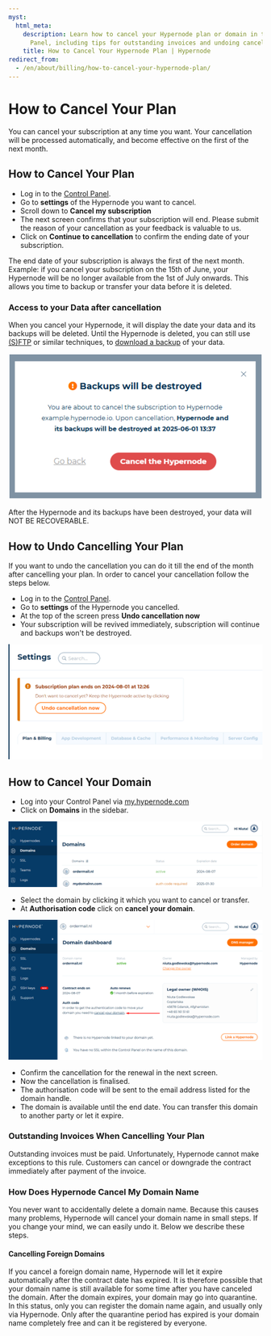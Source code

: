 ```yaml
---
myst:
  html_meta:
    description: Learn how to cancel your Hypernode plan or domain in the Control
      Panel, including tips for outstanding invoices and undoing cancellations.
    title: How to Cancel Your Hypernode Plan | Hypernode
redirect_from:
  - /en/about/billing/how-to-cancel-your-hypernode-plan/
---
```


<!-- source: https://support.hypernode.com/en/about/billing/how-to-cancel-your-hypernode-plan/ -->

# How to Cancel Your Plan

You can cancel your subscription at any time you want. Your cancellation will be processed automatically, and become effective on the first of the next month. 

## How to Cancel Your Plan

- Log in to the [Control Panel](https://my.hypernode.com/).
- Go to **settings** of the Hypernode you want to cancel.
- Scroll down to **Cancel my subscription**
- The next screen confirms that your subscription will end. Please submit the reason of your cancellation as your feedback is valuable to us.
- Click on **Continue to cancellation** to confirm the ending date of your subscription.

The end date of your subscription is always the first of the next month. Example: if you cancel your subscription on the 15th of June, your Hypernode will be no longer available from the 1st of July onwards. This allows you time to backup or transfer your data before it is deleted.

### Access to your Data after cancellation

When you cancel your Hypernode, it will display the date your data and its backups will be deleted. Until the Hypernode is deleted, you can still use [(S)FTP](/hypernode-platform/ftp/how-to-configure-ftp-sftp-on-hypernode.html) or similar techniques, to [download a backup](/best-practices/backups/how-to-create-a-backup-and-download-it-to-your-local-machine.html) of your data.

![Cancellation date displayed](_res/cancel.png)

After the Hypernode and its backups have been destroyed, your data will NOT BE RECOVERABLE.

## How to Undo Cancelling Your Plan

If you want to undo the cancellation you can do it till the end of the month after cancelling your plan. In order to cancel your cancellation follow the steps below.

- Log in to the [Control Panel](https://my.hypernode.com/).
- Go to **settings** of the Hypernode you cancelled.
- At the top of the screen press **Undo cancellation now**
- Your subscription will be revived immediately, subscription will continue and backups won't be destroyed.

![undo cancellation](_res/asdhbrthbq3rwgbqeqrq.png)

## 


## How to Cancel Your Domain

- Log into your Control Panel via [my.hypernode.com](http://my.hypernode.com/)
- Click on **Domains** in the sidebar.

![](_res/J2LXr0iR8Fg8wtsuwv9-NzosfF82clh05A.png)

- Select the domain by clicking it which you want to cancel or transfer.
- At **Authorisation code** click on **cancel your domain**.

![](_res/wg0rB2wf96--Cj5X1MZ4p-CHVCwhkY3e2A.png)

- Confirm the cancellation for the renewal in the next screen.
- Now the cancellation is finalised.
- The authorisation code will be sent to the email address listed for the domain handle.
- The domain is available until the end date. You can transfer this domain to another party or let it expire.

### Outstanding Invoices When Cancelling Your Plan

Outstanding invoices must be paid. Unfortunately, Hypernode cannot make exceptions to this rule. Customers can cancel or downgrade the contract immediately after payment of the invoice.

### How Does Hypernode Cancel My Domain Name

You never want to accidentally delete a domain name. Because this causes many problems, Hypernode will cancel your domain name in small steps. If you change your mind, we can easily undo it. Below we describe these steps.

#### Cancelling Foreign Domains

If you cancel a foreign domain name, Hypernode will let it expire automatically after the contract date has expired. It is therefore possible that your domain name is still available for some time after you have canceled the domain. After the domain expires, your domain may go into quarantine. In this status, only you can register the domain name again, and usually only via Hypernode. Only after the quarantine period has expired is your domain name completely free and can it be registered by everyone.
